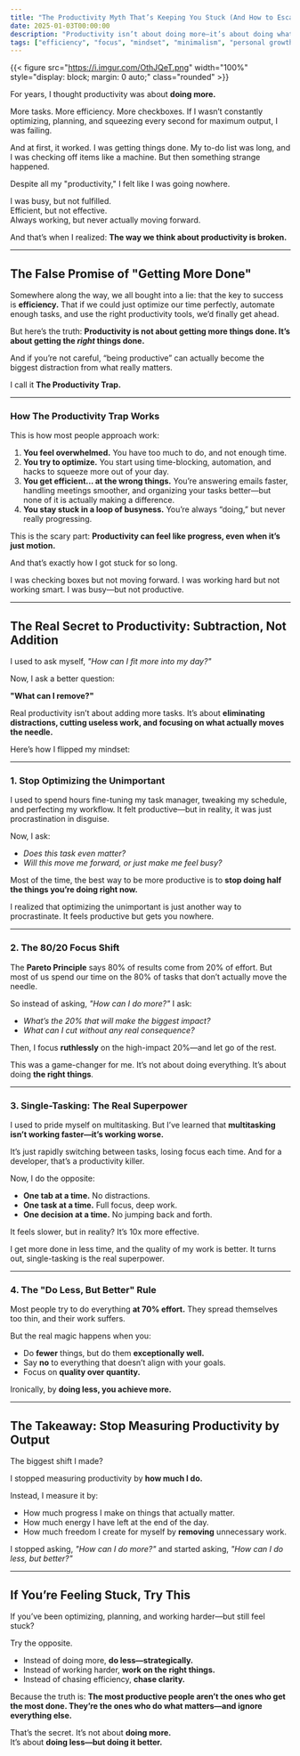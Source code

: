 ```yaml
---
title: "The Productivity Myth That’s Keeping You Stuck (And How to Escape It)"
date: 2025-01-03T00:00:00
description: "Productivity isn’t about doing more—it’s about doing what matters. Discover how to escape the productivity trap and find real progress."
tags: ["efficiency", "focus", "mindset", "minimalism", "personal growth", "productivity"]
---
```

{{< figure src="https://i.imgur.com/OthJQeT.png" width="100%" style="display: block; margin: 0 auto;" class="rounded" >}}

For years, I thought productivity was about **doing more.**

More tasks. More efficiency. More checkboxes. If I wasn’t constantly optimizing, planning, and squeezing every second for maximum output, I was failing.

And at first, it worked. I was getting things done. My to-do list was long, and I was checking off items like a machine. But then something strange happened.

Despite all my "productivity," I felt like I was going nowhere.

I was busy, but not fulfilled.  
Efficient, but not effective.  
Always working, but never actually moving forward.

And that’s when I realized: **The way we think about productivity is broken.**

---

## **The False Promise of "Getting More Done"**

Somewhere along the way, we all bought into a lie: that the key to success is **efficiency.** That if we could just optimize our time perfectly, automate enough tasks, and use the right productivity tools, we’d finally get ahead.

But here’s the truth: **Productivity is not about getting more things done. It’s about getting the *right* things done.**

And if you’re not careful, “being productive” can actually become the biggest distraction from what really matters.

I call it **The Productivity Trap.**

---

### **How The Productivity Trap Works**

This is how most people approach work:

1. **You feel overwhelmed.** You have too much to do, and not enough time.
2. **You try to optimize.** You start using time-blocking, automation, and hacks to squeeze more out of your day.
3. **You get efficient... at the wrong things.** You’re answering emails faster, handling meetings smoother, and organizing your tasks better—but none of it is actually making a difference.
4. **You stay stuck in a loop of busyness.** You’re always “doing,” but never really progressing.

This is the scary part: **Productivity can feel like progress, even when it’s just motion.**

And that’s exactly how I got stuck for so long.

I was checking boxes but not moving forward. I was working hard but not working smart. I was busy—but not productive.

---

## **The Real Secret to Productivity: Subtraction, Not Addition**

I used to ask myself, *"How can I fit more into my day?"*

Now, I ask a better question:

**"What can I remove?"**

Real productivity isn’t about adding more tasks. It’s about **eliminating distractions, cutting useless work, and focusing on what actually moves the needle.**

Here’s how I flipped my mindset:

---

### **1. Stop Optimizing the Unimportant**

I used to spend hours fine-tuning my task manager, tweaking my schedule, and perfecting my workflow. It felt productive—but in reality, it was just procrastination in disguise.

Now, I ask:

- *Does this task even matter?*
- *Will this move me forward, or just make me feel busy?*

Most of the time, the best way to be more productive is to **stop doing half the things you’re doing right now.**

I realized that optimizing the unimportant is just another way to procrastinate. It feels productive but gets you nowhere.

---

### **2. The 80/20 Focus Shift**

The **Pareto Principle** says 80% of results come from 20% of effort. But most of us spend our time on the 80% of tasks that don’t actually move the needle.

So instead of asking, *"How can I do more?"* I ask:

- *What’s the 20% that will make the biggest impact?*
- *What can I cut without any real consequence?*

Then, I focus **ruthlessly** on the high-impact 20%—and let go of the rest.

This was a game-changer for me. It’s not about doing everything. It’s about doing **the right things**.

---

### **3. Single-Tasking: The Real Superpower**

I used to pride myself on multitasking. But I’ve learned that **multitasking isn’t working faster—it’s working worse.**

It’s just rapidly switching between tasks, losing focus each time. And for a developer, that’s a productivity killer.

Now, I do the opposite:

- **One tab at a time.** No distractions.
- **One task at a time.** Full focus, deep work.
- **One decision at a time.** No jumping back and forth.

It feels slower, but in reality? It’s 10x more effective.

I get more done in less time, and the quality of my work is better. It turns out, single-tasking is the real superpower.

---

### **4. The "Do Less, But Better" Rule**

Most people try to do everything **at 70% effort.** They spread themselves too thin, and their work suffers.

But the real magic happens when you:

- Do **fewer** things, but do them **exceptionally well.**
- Say **no** to everything that doesn’t align with your goals.
- Focus on **quality over quantity.**

Ironically, by **doing less, you achieve more.**

---

## **The Takeaway: Stop Measuring Productivity by Output**

The biggest shift I made?

I stopped measuring productivity by **how much I do.**

Instead, I measure it by:  
- How much progress I make on things that actually matter.  
- How much energy I have left at the end of the day.  
- How much freedom I create for myself by **removing** unnecessary work.

I stopped asking, *"How can I do more?"* and started asking, *"How can I do less, but better?"*

---

## **If You’re Feeling Stuck, Try This**

If you’ve been optimizing, planning, and working harder—but still feel stuck?

Try the opposite.

- Instead of doing more, **do less—strategically.**  
- Instead of working harder, **work on the right things.**  
- Instead of chasing efficiency, **chase clarity.**

Because the truth is: **The most productive people aren’t the ones who get the most done. They’re the ones who do what matters—and ignore everything else.**

That’s the secret. It’s not about **doing more.**  
It’s about **doing less—but doing it better.**